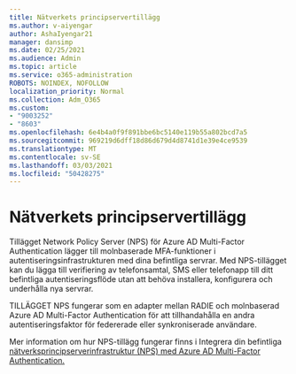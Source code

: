 ```yaml
---
title: Nätverkets principservertillägg
ms.author: v-aiyengar
author: AshaIyengar21
manager: dansimp
ms.date: 02/25/2021
ms.audience: Admin
ms.topic: article
ms.service: o365-administration
ROBOTS: NOINDEX, NOFOLLOW
localization_priority: Normal
ms.collection: Adm_O365
ms.custom:
- "9003252"
- "8603"
ms.openlocfilehash: 6e4b4a0f9f891bbe6bc5140e119b55a802bcd7a5
ms.sourcegitcommit: 969219d6dff18d86d679d4d8741d1e39e4ce9539
ms.translationtype: MT
ms.contentlocale: sv-SE
ms.lasthandoff: 03/03/2021
ms.locfileid: "50428275"
---
```

# <a name="network-policy-server-extension"></a>Nätverkets principservertillägg

Tillägget Network Policy Server (NPS) för Azure AD Multi-Factor Authentication lägger till molnbaserade MFA-funktioner i autentiseringsinfrastrukturen med dina befintliga servrar. Med NPS-tillägget kan du lägga till verifiering av telefonsamtal, SMS eller telefonapp till ditt befintliga autentiseringsflöde utan att behöva installera, konfigurera och underhålla nya servrar.

TILLÄGGET NPS fungerar som en adapter mellan RADIE och molnbaserad Azure AD Multi-Factor Authentication för att tillhandahålla en andra autentiseringsfaktor för federerade eller synkroniserade användare.

Mer information om hur NPS-tillägg fungerar finns i Integrera din befintliga [nätverksprincipserverinfrastruktur (NPS) med Azure AD Multi-Factor Authentication.](https://docs.microsoft.com/azure/active-directory/authentication/howto-mfa-nps-extension)
